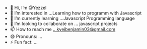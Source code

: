 - 👋 Hi, I’m @Yezzel
- 👀 I’m interested in ...Learning how to programm with Javascript
- 🌱 I’m currently learning ...Javascript Programming language
- 💞️ I’m looking to collaborate on ... javascript projects
- 📫 How to reach me ...kyeibenjamin03@gmail.com
- 😄 Pronouns: ...
- ⚡ Fun fact: ...

<!---
Yezzel/Yezzel is a ✨ special ✨ repository because its `README.md` (this file) appears on your GitHub profile.
You can click the Preview link to take a look at your changes.
--->
